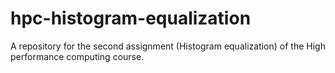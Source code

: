 # hpc-histogram-equalization
A repository for the second assignment (Histogram equalization) of the High performance computing course.
